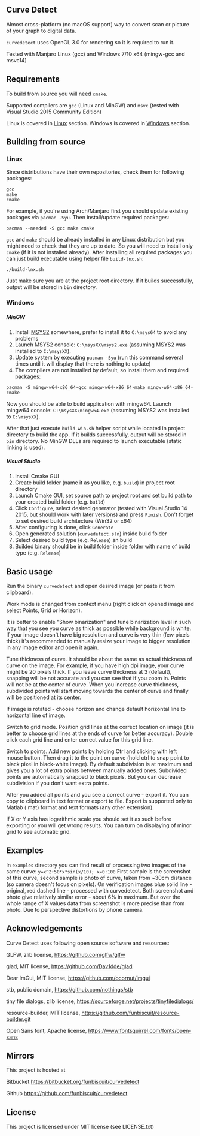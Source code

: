 Curve Detect
-------------

Almost cross-platform (no macOS support) way to convert scan or picture 
of your graph to digital data.

`curvedetect` uses OpenGL 3.0 for rendering so it is required to run it.

Tested with Manjaro Linux (gcc) and Windows 7/10 x64 (mingw-gcc and msvc14)



Requirements
------------

To build from source you will need `cmake`.

Supported compilers are `gcc` (Linux and MinGW) and `msvc`
(tested with Visual Studio 2015 Community Edition)

Linux is covered in [Linux](#Linux) section.
Windows is covered in [Windows](#Windows) section.


Building from source
--------------------

### Linux

Since distributions have their own repositories, check them for following packages:
~~~
gcc
make
cmake
~~~
For example, if you're using Arch/Manjaro first you should update existing packages via `pacman -Syu`.
Then install/update required packages:
~~~
pacman --needed -S gcc make cmake
~~~
`gcc` and `make` should be already installed in any Linux distribution but you might need to check that they are up to date.
So you will need to install only `cmake` (if it is not installed already).
After installing all required packages you can just build executable using helper file `build-lnx.sh`:
~~~
./build-lnx.sh
~~~
Just make sure you are at the project root directory.
If it builds successfully, output will be stored in `bin` directory.


### Windows

##### MinGW

1. Install [MSYS2](https://www.msys2.org) somewhere, prefer to install it to `C:\msys64` to avoid any problems
2. Launch MSYS2 console: `C:\msysXX\msys2.exe` (assuming MSYS2 was installed to `C:\msysXX`).
3. Update system by executing `pacman -Syu`
(run this command several times until it will display that there is nothing to update)
4. The compilers are not installed by default, so install them and required packages:
~~~
pacman -S mingw-w64-x86_64-gcc mingw-w64-x86_64-make mingw-w64-x86_64-cmake
~~~
Now you should be able to build application with mingw64. Launch mingw64 console:
`C:\msysXX\mingw64.exe` (assuming MSYS2 was installed to `C:\msysXX`).

After that just execute `build-win.sh` helper script while located in project directory to build the app.
If it builds successfully, output will be stored in `bin` directory.
No MinGW DLLs are required to launch executable (static linking is used).

##### Visual Studio

1. Install Cmake GUI
2. Create build folder (name it as you like, e.g. `build`) in project root directory
3. Launch Cmake GUI, set source path to project root and set build path to your
created build folder (e.g. `build`)
4. Click `Configure`, select desired generator (tested with Visual Studio 14 2015, but should work with later versions)
and press `Finish`. Don't forget to set desired build architecture (Win32 or x64)
5. After configuring is done, click `Generate`
6. Open generated solution (`curvedetect.sln`) inside build folder
7. Select desired build type (e.g. `Release`) an build
8. Builded binary should be in build folder inside folder with name of build type
(e.g. `Release`)

Basic usage
-----------

Run the binary `curvedetect` and open desired image (or paste it from clipboard).

Work mode is changed from context menu (right click on opened image and select Points, Grid or Horizon).

It is better to enable "Show binarization" and tune binarization level in such way that you see you curve as thick
as possible while background is white. If your image doesn't have big resolution and curve is very thin
(few pixels thick) it's recommended to manually resize your image to bigger resolution in any image editor
and open it again.

Tune thickness of curve. It should be about the same as actual thickness of curve on the image.
For example, if you have high dpi image, your curve might be 20 pixels thick. If you leave curve thickness at 3 (default),
snapping will be not accurate and you can see that if you zoom in. Points will not be at the center of curve. When you
increase curve thickness, subdivided points will start moving towards the center of curve and finally will be positioned
at its center.

If image is rotated - choose horizon and change default horizontal line to horizontal line of image.

Switch to grid mode. Position grid lines at the correct location on image (it is better to choose grid lines
at the ends of curve for better accuracy). Double click each grid line and enter correct value for this grid line.

Switch to points. Add new points by holding Ctrl and clicking with left mouse button. Then drag it to the point on
curve (hold ctrl to snap point to black pixel in black-white image). By default subdivision is at maximum and gives you
a lot of extra points between manually added ones. Subdivided points are automatically snapped to black pixels. But you
can decrease subdivision if you don't want extra points.

After you added all points and you see a correct curve - export it. You can copy to clipboard in text format or export
to file. Export is supported only to Matlab (.mat) format and text formats (any other extension).

If X or Y axis has logarithmic scale you should set it as such before exporting or you will get wrong results. You can
turn on displaying of minor grid to see automatic grid.

Examples
--------
In `examples` directory you can find result of processing two images of the same curve:
`y=x^2+50*x*sin(x/10); x=0:100`
First sample is the screenshot of this curve, second sample is photo of curve, taken from ~30cm distance (so camera
doesn't focus on pixels). On verification images blue solid line - original, red dashed line - processed with
curvedetect. Both screenshot and photo give relatively similar error - about 6% in maximum. But over the whole range
of X values data from screenshot is more precise than from photo. Due to perspective distortions by phone camera.

Acknowledgements
------------
Curve Detect uses following open source software and resources:

GLFW, zlib license, https://github.com/glfw/glfw

glad, MIT license, https://github.com/Dav1dde/glad

Dear ImGui, MIT license, https://github.com/ocornut/imgui

stb, public domain, https://github.com/nothings/stb

tiny file dialogs, zlib license, https://sourceforge.net/projects/tinyfiledialogs/

resource-builder, MIT license, https://github.com/funbiscuit/resource-builder.git

Open Sans font, Apache license, https://www.fontsquirrel.com/fonts/open-sans

Mirrors
-------

This project is hosted at

Bitbucket https://bitbucket.org/funbiscuit/curvedetect

Github https://github.com/funbiscuit/curvedetect

License
-------

This project is licensed under MIT license (see LICENSE.txt)
